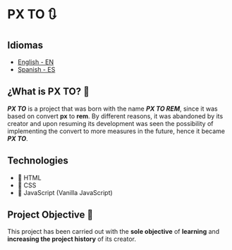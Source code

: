 # PX TO 🔃️

## Idiomas
- [English - EN](README.md)
- [Spanish - ES](README.es.md)

## ¿What is PX TO? 🧐
***PX TO*** is a project that was born with the name ***PX TO REM***, since it was based on convert **px** to **rem**. By different reasons, it was abandoned by its creator and upon resuming its development was seen the possibility of implementing the convert to more measures in the future, hence it became ***PX TO***.

## Technologies
- 🧡 HTML
- 💙 CSS
- 💛 JavaScript (Vanilla JavaScript)

## Project Objective 🥇
This project has been carried out with the **sole objective** of **learning** and **increasing the project history** of its creator.